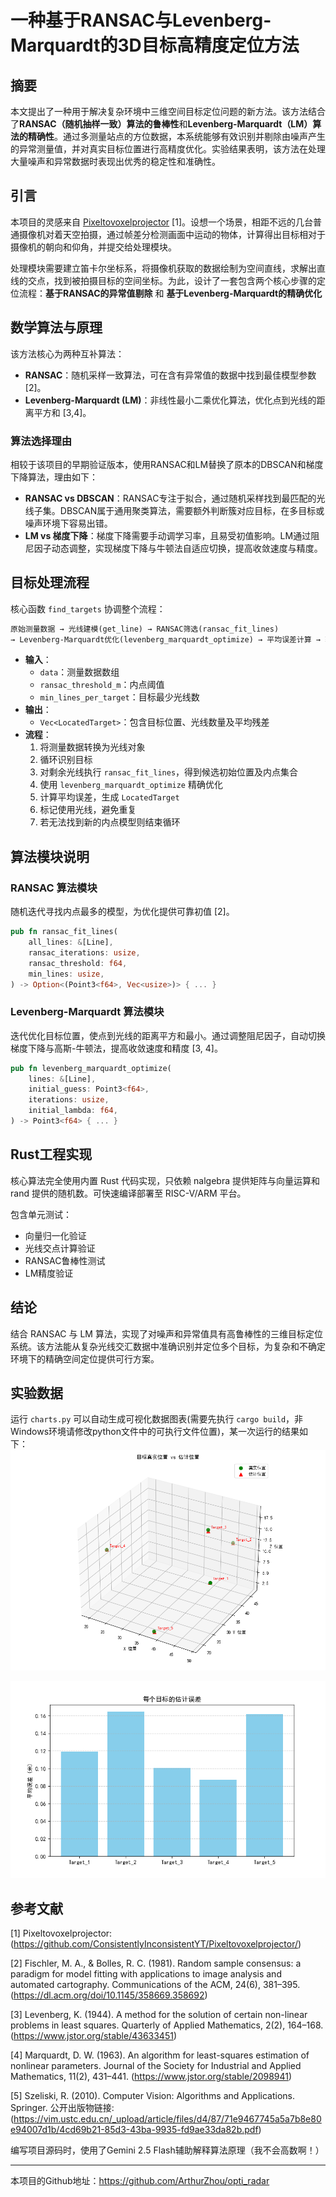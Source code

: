 # 一种基于RANSAC与Levenberg-Marquardt的3D目标高精度定位方法

## 摘要

本文提出了一种用于解决复杂环境中三维空间目标定位问题的新方法。该方法结合了**RANSAC（随机抽样一致）算法的鲁棒性**和**Levenberg-Marquardt（LM）算法的精确性**。通过多测量站点的方位数据，本系统能够有效识别并剔除由噪声产生的异常测量值，并对真实目标位置进行高精度优化。实验结果表明，该方法在处理大量噪声和异常数据时表现出优秀的稳定性和准确性。

## 引言

本项目的灵感来自 [Pixeltovoxelprojector](https://github.com/ConsistentlyInconsistentYT/Pixeltovoxelprojector) \[1\]。设想一个场景，相距不远的几台普通摄像机对着天空拍摄，通过帧差分检测画面中运动的物体，计算得出目标相对于摄像机的朝向和仰角，并提交给处理模块。

处理模块需要建立笛卡尔坐标系，将摄像机获取的数据绘制为空间直线，求解出直线的交点，找到被拍摄目标的空间坐标。为此，设计了一套包含两个核心步骤的定位流程：**基于RANSAC的异常值剔除** 和 **基于Levenberg-Marquardt的精确优化**

## 数学算法与原理

该方法核心为两种互补算法：

* **RANSAC**：随机采样一致算法，可在含有异常值的数据中找到最佳模型参数 \[2\]。
* **Levenberg-Marquardt (LM)**：非线性最小二乘优化算法，优化点到光线的距离平方和 \[3,4\]。

### 算法选择理由

相较于该项目的早期验证版本，使用RANSAC和LM替换了原本的DBSCAN和梯度下降算法，理由如下：

* **RANSAC vs DBSCAN**：RANSAC专注于拟合，通过随机采样找到最匹配的光线子集。DBSCAN属于通用聚类算法，需要额外判断簇对应目标，在多目标或噪声环境下容易出错。
* **LM vs 梯度下降**：梯度下降需要手动调学习率，且易受初值影响。LM通过阻尼因子动态调整，实现梯度下降与牛顿法自适应切换，提高收敛速度与精度。

## 目标处理流程

核心函数 `find_targets` 协调整个流程：

```markdown
原始测量数据 → 光线建模(get_line) → RANSAC筛选(ransac_fit_lines)
→ Levenberg-Marquardt优化(levenberg_marquardt_optimize) → 平均误差计算 → 输出LocatedTarget
```

* **输入**：
  * `data`：测量数据数组
  * `ransac_threshold_m`：内点阈值
  * `min_lines_per_target`：目标最少光线数
* **输出**：
  * `Vec<LocatedTarget>`：包含目标位置、光线数量及平均残差
* **流程**：
  1. 将测量数据转换为光线对象
  2. 循环识别目标
  3. 对剩余光线执行 `ransac_fit_lines`，得到候选初始位置及内点集合
  4. 使用 `levenberg_marquardt_optimize` 精确优化
  5. 计算平均误差，生成 `LocatedTarget`
  6. 标记使用光线，避免重复
  7. 若无法找到新的内点模型则结束循环

## 算法模块说明

### RANSAC 算法模块

随机迭代寻找内点最多的模型，为优化提供可靠初值 \[2\]。

```rust
pub fn ransac_fit_lines(
    all_lines: &[Line],
    ransac_iterations: usize,
    ransac_threshold: f64,
    min_lines: usize,
) -> Option<(Point3<f64>, Vec<usize>)> { ... }
```

### Levenberg-Marquardt 算法模块

迭代优化目标位置，使点到光线的距离平方和最小。通过调整阻尼因子，自动切换梯度下降与高斯-牛顿法，提高收敛速度和精度 \[3, 4\]。

```rust
pub fn levenberg_marquardt_optimize(
    lines: &[Line],
    initial_guess: Point3<f64>,
    iterations: usize,
    initial_lambda: f64,
) -> Point3<f64> { ... }
```

## Rust工程实现

核心算法完全使用内置 Rust 代码实现，只依赖 nalgebra 提供矩阵与向量运算和 rand 提供的随机数。可快速编译部署至 RISC-V/ARM 平台。

包含单元测试：

* 向量归一化验证
* 光线交点计算验证
* RANSAC鲁棒性测试
* LM精度验证

## 结论

结合 RANSAC 与 LM 算法，实现了对噪声和异常值具有高鲁棒性的三维目标定位系统。该方法能从复杂光线交汇数据中准确识别并定位多个目标，为复杂和不确定环境下的精确空间定位提供可行方案。

## 实验数据

运行 `charts.py` 可以自动生成可视化数据图表(需要先执行 `cargo build`，非Windows环境请修改python文件中的可执行文件位置)，某一次运行的结果如下：
![result](./sample_result.png)

![accuracy](./sample_accuracy.png)

## 参考文献

[1] Pixeltovoxelprojector: (<https://github.com/ConsistentlyInconsistentYT/Pixeltovoxelprojector/>)

[2] Fischler, M. A., & Bolles, R. C. (1981). Random sample consensus: a paradigm for model fitting with applications to image analysis and automated cartography. Communications of the ACM, 24(6), 381–395. (<https://dl.acm.org/doi/10.1145/358669.358692>)

[3] Levenberg, K. (1944). A method for the solution of certain non-linear problems in least squares. Quarterly of Applied Mathematics, 2(2), 164–168. (<https://www.jstor.org/stable/43633451>)

[4] Marquardt, D. W. (1963). An algorithm for least-squares estimation of nonlinear parameters. Journal of the Society for Industrial and Applied Mathematics, 11(2), 431–441. (<https://www.jstor.org/stable/2098941>)

[5] Szeliski, R. (2010). Computer Vision: Algorithms and Applications. Springer. 公开出版物链接: (<https://vim.ustc.edu.cn/_upload/article/files/d4/87/71e9467745a5a7b8e80e94007d1b/4cd69b21-85d3-43ba-9935-fd9ae33da82b.pdf>)

编写项目源码时，使用了Gemini 2.5 Flash辅助解释算法原理（我不会高数啊！）

***

本项目的Github地址：<https://github.com/ArthurZhou/opti_radar>
